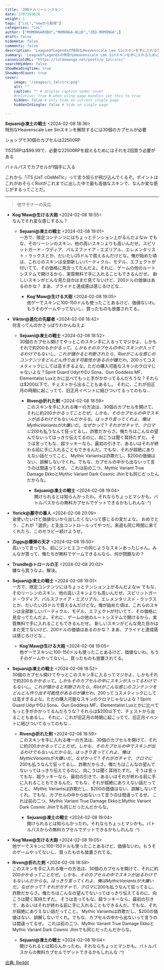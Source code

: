 ```yaml
---
title: '200ドルリーシンスキン'
date: 1707393628
weight: 1
tags: ["LoL","newから取得"]
categories: "LoL"
author: ["MOMONGAROBO","MOMONGA-BLUE","ZED-MOMONGA",]
draft: false
hidemeta: false
comments: false
description: 'LeagueOfLegendsの特別なHeavenscale Lee Sinスキンを手に入れるためには約$200が必要であり、これが過去最高額のスキンであることに対するプレイヤーの複雑な感情を示しています。'
summary: 'LeagueOfLegendsの特別なHeavenscale Lee Sinスキンを手に入れるためには約$200が必要であり、これが過去最高額のスキンであることに対するプレイヤーの複雑な感情を示しています。'
canonicalURL: "https://lolmomonga.net/posts/p_1alrzrx/"
searchHidden: false
ShowReadingTime: true
ShowWordCount: true
cover:
    image: "/images/i_1alrzrx.png"
    alt: ""
    caption: "" # display caption under cover
    #relative: true # when using page bundles set this to true
    hidden: false # only hide on current single page
    hiddenInSingle: false # hide on single page

---
```

**Sejuani@凍土の戦士** <2024-02-08 18:36>  
特別なHeavenscale Lee Sinスキンを解除するには30個のカプセルが必要

ショップで30個のカプセルは22500RP

11525RPは$99.99で、必要な22500RPを超えるためにはそれを2回買う必要がある

バトルパスでカプセルが1個手に入る

これから「iTS jUsT cOsMeTIc」って言う奴らが飛び込んでくるぞ。ポイントはこれがおそらくRiotがこれまでに出した中で最も高価なスキンで、なんか変な感じがするってことだ。  

---

> 他サモナーの反応  

- **Kog'Maw@生ける大砲** <2024-02-08 18:55>   
なんでそれ変な感じするん？  

  - **Sejuani@凍土の戦士** <2024-02-08 19:01>   
  一方で、限定コンテンツにはちょっとテンション上がるんだよなｗ
でもな、そのリーシンのスキン、他の高いスキンよりも高いんだぜ。スピリットガード・ウディア、パルスファイア・エズリアル、エレメンタリスト・ラックスとか、だいたい25ドルで買えるんだけどな。俺が始めた頃は、これらのスキンは全部新しいパーティクル、モデル、エフェクトが付いてて、その価格に見合ってたんだよ。それに、ゲームの他のルートシステムで開けるから、実質無料で手に入れることもできるんだぜ。
新しいスキンがどんな見た目かはまだ見てないけど、200ドルの価値はあるのかな？
まあ、プライドと達成感は感じるけどな…  

    - **Kog'Maw@生ける大砲** <2024-02-08 19:05>   
    他ゲーでスキンに100-150ドルも使ったことあるけど、価値ないわ。もうそのゲームやってないし、買ったものも放置されてる。  

- **Viktor@進化の先駆者** <2024-02-08 18:42>   
何言ってんのかさっぱりわかんねえよ  

  - **Sejuani@凍土の戦士** <2024-02-08 18:52>   
  30個のカプセル開けてやっとこのスキン手に入るってマジかよ、しかもそれで約$200もかかるって。しかもそのカプセルの中にスキンが入ってるわけでもないし。
これが儲かると判断されたら、Riotがこんな感じのコンテンツをどんどん作り出す可能性があるのが嫌だわ。$200ってコスメティックにしては高すぎるよな。ただの購入可能なスキンのクロマじゃないよな？Spirit Guard UdyrやDJ Sona、Gun Goddess MF、Elementalist Luxとかに比べてもっと手がかかってるんだろうな？それらは$200以下で、チェストから出ることもあるし。
それに、これが旧正月の時期に起こってて、旧正月イベントに結びついてるってのもな…  

    - **Riven@折れた剣** <2024-02-08 18:59>   
    このスキンを手に入れる唯一の方法は、30個のカプセルを開けて、それに約$200かかるってことだぜ。しかも、そのカプセルの中でスキンが出るわけでもないんだからな。
はっきり言ってくれよ、俺はMythic Variantsが大嫌いだ。なぜかって？それがガチャで、クロマに$200も払うなんて狂ってるし、詐欺だからさ。俺たちはこんなの望んでないってはっきり伝えてるのに、向こうは聞く耳持たずだ。
そうは言ってもな、超ラッキーなら、最初の引きで、あるいはそれが終わる前に手に入れることもできるんだ。でもな、それが超絶にありえない話だってこと。
Mythic Variantsは詐欺だし、$200の価値はない、誤解しないでくれ。でもな、カプセルの中から出ないって言うのは間違ってるぜ。
これは前の二つ、Mythic Variant True Damage EkkoとMythic Variant Dark Cosmic Jhinでも同じだったんだからな。  

      - **Sejuani@凍土の戦士** <2024-02-08 19:04>   
      開けられるとは知らんかったわ。それならちょっとマシかも。バトルパスからの無料カプセルでゲットできるかもしれんな :^)  

- **Yorick@墓守の番人** <2024-02-08 20:09>   
金使いたいけど価値ないから出したくないって感じるの変だよな。
おめでとう、これが「選択」と支出コントロールってやつだ。来週も同じ時間に来てくれたら、このセラピー続けようぜ。  

- **Ziggs@爆弾の天才** <2024-02-08 19:50>   
高いって言っても、前にジンとエコーの同じようなスキンあったじゃん。みんなが買って、俺たちが無料でゲームできるんなら、何が問題なの？  

- **Trundle@トロールの王** <2024-02-08 20:02>   
嫌なら買うなよ。解決。  

- **Sejuani@凍土の戦士** <2024-02-08 19:01>   
一方で、限定コンテンツにはちょっとテンション上がるんだよなｗ
でもな、そのリーシンのスキン、他の高いスキンよりも高いんだぜ。スピリットガード・ウディア、パルスファイア・エズリアル、エレメンタリスト・ラックスとか、だいたい25ドルで買えるんだけどな。俺が始めた頃は、これらのスキンは全部新しいパーティクル、モデル、エフェクトが付いてて、その価格に見合ってたんだよ。それに、ゲームの他のルートシステムで開けるから、実質無料で手に入れることもできるんだぜ。
新しいスキンがどんな見た目かはまだ見てないけど、200ドルの価値はあるのかな？
まあ、プライドと達成感は感じるけどな…  

  - **Kog'Maw@生ける大砲** <2024-02-08 19:05>   
  他ゲーでスキンに100-150ドルも使ったことあるけど、価値ないわ。もうそのゲームやってないし、買ったものも放置されてる。  

- **Sejuani@凍土の戦士** <2024-02-08 18:52>   
30個のカプセル開けてやっとこのスキン手に入るってマジかよ、しかもそれで約$200もかかるって。しかもそのカプセルの中にスキンが入ってるわけでもないし。
これが儲かると判断されたら、Riotがこんな感じのコンテンツをどんどん作り出す可能性があるのが嫌だわ。$200ってコスメティックにしては高すぎるよな。ただの購入可能なスキンのクロマじゃないよな？Spirit Guard UdyrやDJ Sona、Gun Goddess MF、Elementalist Luxとかに比べてもっと手がかかってるんだろうな？それらは$200以下で、チェストから出ることもあるし。
それに、これが旧正月の時期に起こってて、旧正月イベントに結びついてるってのもな…  

  - **Riven@折れた剣** <2024-02-08 18:59>   
  このスキンを手に入れる唯一の方法は、30個のカプセルを開けて、それに約$200かかるってことだぜ。しかも、そのカプセルの中でスキンが出るわけでもないんだからな。
はっきり言ってくれよ、俺はMythic Variantsが大嫌いだ。なぜかって？それがガチャで、クロマに$200も払うなんて狂ってるし、詐欺だからさ。俺たちはこんなの望んでないってはっきり伝えてるのに、向こうは聞く耳持たずだ。
そうは言ってもな、超ラッキーなら、最初の引きで、あるいはそれが終わる前に手に入れることもできるんだ。でもな、それが超絶にありえない話だってこと。
Mythic Variantsは詐欺だし、$200の価値はない、誤解しないでくれ。でもな、カプセルの中から出ないって言うのは間違ってるぜ。
これは前の二つ、Mythic Variant True Damage EkkoとMythic Variant Dark Cosmic Jhinでも同じだったんだからな。  

    - **Sejuani@凍土の戦士** <2024-02-08 19:04>   
    開けられるとは知らんかったわ。それならちょっとマシかも。バトルパスからの無料カプセルでゲットできるかもしれんな :^)  

- **Kog'Maw@生ける大砲** <2024-02-08 19:05>   
他ゲーでスキンに100-150ドルも使ったことあるけど、価値ないわ。もうそのゲームやってないし、買ったものも放置されてる。  

- **Riven@折れた剣** <2024-02-08 18:59>   
このスキンを手に入れる唯一の方法は、30個のカプセルを開けて、それに約$200かかるってことだぜ。しかも、そのカプセルの中でスキンが出るわけでもないんだからな。
はっきり言ってくれよ、俺はMythic Variantsが大嫌いだ。なぜかって？それがガチャで、クロマに$200も払うなんて狂ってるし、詐欺だからさ。俺たちはこんなの望んでないってはっきり伝えてるのに、向こうは聞く耳持たずだ。
そうは言ってもな、超ラッキーなら、最初の引きで、あるいはそれが終わる前に手に入れることもできるんだ。でもな、それが超絶にありえない話だってこと。
Mythic Variantsは詐欺だし、$200の価値はない、誤解しないでくれ。でもな、カプセルの中から出ないって言うのは間違ってるぜ。
これは前の二つ、Mythic Variant True Damage EkkoとMythic Variant Dark Cosmic Jhinでも同じだったんだからな。  

  - **Sejuani@凍土の戦士** <2024-02-08 19:04>   
  開けられるとは知らんかったわ。それならちょっとマシかも。バトルパスからの無料カプセルでゲットできるかもしれんな :^)  




[出典: Reddit](https://www.reddit.com//r/leagueoflegends/comments/1alrzrx/200_lee_sin_skin/)
